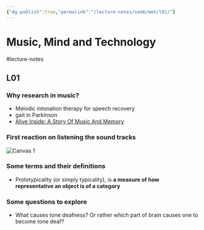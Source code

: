 ```yaml
---
{"dg-publish":true,"permalink":"/lecture-notes/sem6/mmt/l01/"}
---
```



# Music, Mind and Technology
#lecture-notes

## L01
### Why research in music?
- Melodic intonation therapy for speech recovery
- gait in Parkinson
- [Alive Inside: A Story Of Music And Memory](https://www.youtube.com/watch?v=lBx2g9iNbEc)

### First reaction on listening the sound tracks
![Canvas 1](/img/user/lecture-notes/sem6/mmt/l01-canvas1.png)

### Some terms and their definitions
- Prototypicality (or simply typicality), is **a measure of how representative an object is of a category**

### Some questions to explore
- What causes tone deafness? Or rather which part of brain causes one to become tone deaf?

